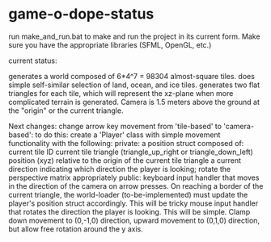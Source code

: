 # game-o-dope-status

run make_and_run.bat to make and run the project in its current form. Make sure you have the appropriate libraries (SFML, OpenGL, etc.)

current status:

generates a world composed of 6\*4^7 = 98304 almost-square tiles. does simple self-similar selection of land, ocean, and ice tiles. generates two flat triangles for each tile, which will represent the xz-plane when more complicated terrain is generated. Camera is 1.5 meters above the ground at the "origin" or the current triangle.

Next changes:
change arrow key movement from 'tile-based' to 'camera-based': to do this:
  create a 'Player' class with simple movement functionality with the following:
  private:
    a position struct composed of:
      current tile ID
      current tile triangle (triangle_up_right or triangle_down_left)
      position (xyz) relative to the origin of the current tile triangle
    a current direction indicating which direction the player is looking; rotate the perspective matrix appropriately
  public:
    keyboard input handler that moves in the direction of the camera on arrow presses. On reaching a border of the current triangle, the world-loader (to-be-implemented) must update the player's position struct accordingly. This will be tricky
    mouse input handler that rotates the direction the player is looking. This will be simple. Clamp down movement to (0,-1,0) direction, upward movement to (0,1,0) direction, but allow free rotation around the y axis.
